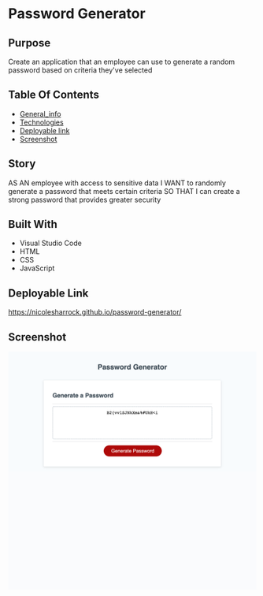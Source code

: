 # Password Generator 

## Purpose
Create an application that an employee can use to generate a random password based on criteria they've selected

## Table Of Contents
* [General_info](#story)
* [Technologies](#built-with)
* [Deployable link](#deployable-link) 
* [Screenshot](#screenshot)


## Story
AS AN employee with access to sensitive data
I WANT to randomly generate a password that meets certain criteria
SO THAT I can create a strong password that provides greater security

## Built With
* Visual Studio Code
* HTML
* CSS
* JavaScript 

## Deployable Link
https://nicolesharrock.github.io/password-generator/

## Screenshot 
![](./develop/screencapture.png)